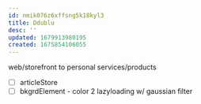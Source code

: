 ```yaml
---
id: nmik076z6xffsng5k18kyl3
title: Ddublu
desc: ''
updated: 1679913980195
created: 1675854106055
---
```

web/storefront to personal services/products
  - [ ] articleStore
  - [ ] bkgrdElement - color 2 lazyloading w/ gaussian filter

